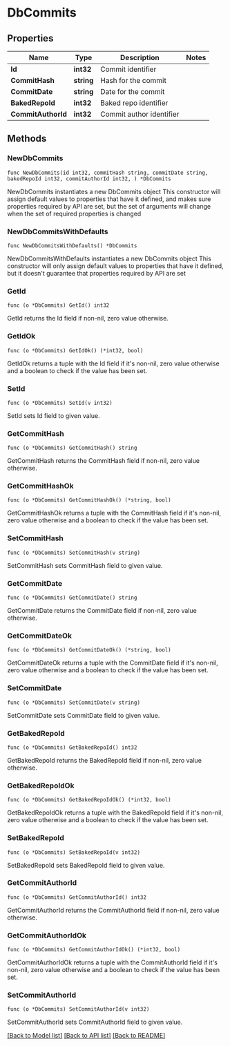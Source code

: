 # DbCommits

## Properties

Name | Type | Description | Notes
------------ | ------------- | ------------- | -------------
**Id** | **int32** | Commit identifier | 
**CommitHash** | **string** | Hash for the commit | 
**CommitDate** | **string** | Date for the commit | 
**BakedRepoId** | **int32** | Baked repo identifier | 
**CommitAuthorId** | **int32** | Commit author identifier | 

## Methods

### NewDbCommits

`func NewDbCommits(id int32, commitHash string, commitDate string, bakedRepoId int32, commitAuthorId int32, ) *DbCommits`

NewDbCommits instantiates a new DbCommits object
This constructor will assign default values to properties that have it defined,
and makes sure properties required by API are set, but the set of arguments
will change when the set of required properties is changed

### NewDbCommitsWithDefaults

`func NewDbCommitsWithDefaults() *DbCommits`

NewDbCommitsWithDefaults instantiates a new DbCommits object
This constructor will only assign default values to properties that have it defined,
but it doesn't guarantee that properties required by API are set

### GetId

`func (o *DbCommits) GetId() int32`

GetId returns the Id field if non-nil, zero value otherwise.

### GetIdOk

`func (o *DbCommits) GetIdOk() (*int32, bool)`

GetIdOk returns a tuple with the Id field if it's non-nil, zero value otherwise
and a boolean to check if the value has been set.

### SetId

`func (o *DbCommits) SetId(v int32)`

SetId sets Id field to given value.


### GetCommitHash

`func (o *DbCommits) GetCommitHash() string`

GetCommitHash returns the CommitHash field if non-nil, zero value otherwise.

### GetCommitHashOk

`func (o *DbCommits) GetCommitHashOk() (*string, bool)`

GetCommitHashOk returns a tuple with the CommitHash field if it's non-nil, zero value otherwise
and a boolean to check if the value has been set.

### SetCommitHash

`func (o *DbCommits) SetCommitHash(v string)`

SetCommitHash sets CommitHash field to given value.


### GetCommitDate

`func (o *DbCommits) GetCommitDate() string`

GetCommitDate returns the CommitDate field if non-nil, zero value otherwise.

### GetCommitDateOk

`func (o *DbCommits) GetCommitDateOk() (*string, bool)`

GetCommitDateOk returns a tuple with the CommitDate field if it's non-nil, zero value otherwise
and a boolean to check if the value has been set.

### SetCommitDate

`func (o *DbCommits) SetCommitDate(v string)`

SetCommitDate sets CommitDate field to given value.


### GetBakedRepoId

`func (o *DbCommits) GetBakedRepoId() int32`

GetBakedRepoId returns the BakedRepoId field if non-nil, zero value otherwise.

### GetBakedRepoIdOk

`func (o *DbCommits) GetBakedRepoIdOk() (*int32, bool)`

GetBakedRepoIdOk returns a tuple with the BakedRepoId field if it's non-nil, zero value otherwise
and a boolean to check if the value has been set.

### SetBakedRepoId

`func (o *DbCommits) SetBakedRepoId(v int32)`

SetBakedRepoId sets BakedRepoId field to given value.


### GetCommitAuthorId

`func (o *DbCommits) GetCommitAuthorId() int32`

GetCommitAuthorId returns the CommitAuthorId field if non-nil, zero value otherwise.

### GetCommitAuthorIdOk

`func (o *DbCommits) GetCommitAuthorIdOk() (*int32, bool)`

GetCommitAuthorIdOk returns a tuple with the CommitAuthorId field if it's non-nil, zero value otherwise
and a boolean to check if the value has been set.

### SetCommitAuthorId

`func (o *DbCommits) SetCommitAuthorId(v int32)`

SetCommitAuthorId sets CommitAuthorId field to given value.



[[Back to Model list]](../README.md#documentation-for-models) [[Back to API list]](../README.md#documentation-for-api-endpoints) [[Back to README]](../README.md)


